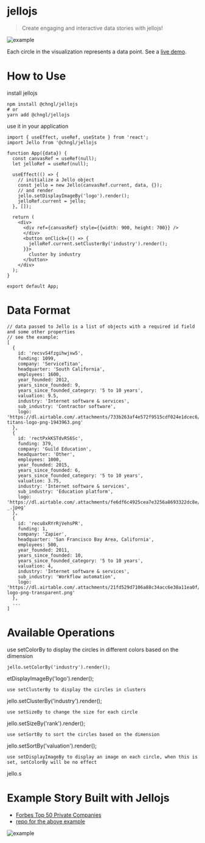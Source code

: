 # jellojs
> Create engaging and interactive data stories with jellojs!

![example](https://dl.airtable.com/.attachmentThumbnails/ed67b7e9d0bfb40f6365e13ad46f34c4/8a02ef07)


Each circle in the visualization represents a data point. See a [live demo](https://www.liuchang.dev/cloud50).

# How to Use
install jellojs
```
npm install @chngl/jellojs
# or
yarn add @chngl/jellojs
```
use it in your application
```
import { useEffect, useRef, useState } from 'react';
import Jello from '@chngl/jellojs

function App({data}) {
  const canvasRef = useRef(null);
  let jelloRef = useRef(null);

  useEffect(() => {
    // initialize a Jello object
    const jello = new Jello(canvasRef.current, data, {});
    // and render
    jello.setDisplayImageBy('logo').render();
    jelloRef.current = jello;
  }, []);

  return (
    <div>
      <div ref={canvasRef} style={{width: 900, height: 700}} />
      </div>
      <button onClick={() => {
        jelloRef.current.setClusterBy('industry').render();
      }}>
        cluster by industry
      </button>
    </div>
  );
}

export default App;
```
# Data Format
```
// data passed to Jello is a list of objects with a required id field and some other properties 
// see the example:
[
  {
    id: 'recsvS4fzgihwjxw5',
    funding: 1099,
    company: 'ServiceTitan',
    headquarter: 'South California',
    employees: 1600,
    year_founded: 2012,
    years_since_founded: 9,
    years_since_founded_category: '5 to 10 years',
    valuation: 9.5,
    industry: 'Internet software & services',
    sub_industry: 'Contractor software',
    logo: 'https://dl.airtable.com/.attachments/733b263af4e572f9515cdf024e1dcec6/820b1151/pngkey.com-titans-logo-png-1943963.png'
  },
  {
    id: 'rectPxkKSTdvRS6Sc',
    funding: 379,
    company: 'Guild Education',
    headquarter: 'Other',
    employees: 1000,
    year_founded: 2015,
    years_since_founded: 6,
    years_since_founded_category: '5 to 10 years',
    valuation: 3.75,
    industry: 'Internet software & services',
    sub_industry: 'Education platform',
    logo: 'https://dl.airtable.com/.attachments/fe6df6c4925cea7e3256a8693322dc8e/eb2ec9cf/Gbi5ki-_.jpeg'
  },
  {
    id: 'recu8xRYrRjVehsPR',
    funding: 1,
    company: 'Zapier',
    headquarter: 'San Francisco Bay Area, California',
    employees: 500,
    year_founded: 2011,
    years_since_founded: 10,
    years_since_founded_category: '5 to 10 years',
    valuation: 4,
    industry: 'Internet software & services',
    sub_industry: 'Workflow automation',
    logo: 'https://dl.airtable.com/.attachments/21fd529d7106a88c34acc6e38a11ea0f/02b50013/zapier-logo-png-transparent.png'
  },
  ...
]
```

# Available Operations

use setColorBy to display the circles in different colors based on the dimension
```
jello.setColorBy('industry').render();
```
etDisplayImageBy('logo').render();
```
use setClusterBy to display the circles in clusters
```
  jello.setClusterBy('industry').render();
```
use setSizeBy to change the size for each circle
```
  jello.setSizeBy('rank').render();
```
use setSortBy to sort the circles based on the dimension
```
  jello.setSortBy('valuation').render();
```
use setDisplayImageBy to display an image on each circle, when this is set, setColorBy will be no effect
```
  jello.s

# Example Story Built with Jellojs
- [Forbes Top 50 Private Companies](https://www.liuchang.dev/cloud50)
- [repo for the above example](https://github.com/chngl/me/blob/main/pages/cloud50.js)

![example](https://dl.airtable.com/.attachmentThumbnails/ed67b7e9d0bfb40f6365e13ad46f34c4/8a02ef07)
